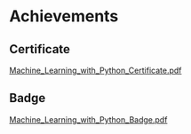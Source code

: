 

# Achievements
## Certificate
[Machine_Learning_with_Python_Certificate.pdf](https://prod-files-secure.s3.us-west-2.amazonaws.com/03e82b26-cccb-4906-bb56-adabcbdc0655/0f35a87e-0c16-48ac-af62-4e4cc34c6a19/Machine_Learning_with_Python_Certificate.pdf?X-Amz-Algorithm=AWS4-HMAC-SHA256&X-Amz-Content-Sha256=UNSIGNED-PAYLOAD&X-Amz-Credential=ASIAZI2LB466U7QIYK7T%2F20250203%2Fus-west-2%2Fs3%2Faws4_request&X-Amz-Date=20250203T132019Z&X-Amz-Expires=3600&X-Amz-Security-Token=IQoJb3JpZ2luX2VjEP3%2F%2F%2F%2F%2F%2F%2F%2F%2F%2FwEaCXVzLXdlc3QtMiJGMEQCIGapq8A8YNXF22F0ois0HUla1Ir%2BRZzKRQLcgQfzHvW5AiBJ6hntYnlWOCN7GVQPOxfFFLiodU6Ff7Tc9XiW8hrSgSr%2FAwgWEAAaDDYzNzQyMzE4MzgwNSIMTovOfx%2FClavHjTSNKtwDooxRmBFrlIvmTdEK8mM7v9udDrBIrqablhsrEQDV%2B7ccx%2FycYr%2FZ9rWEfcu2MmXBgxT%2BOmvY2aRhnzmxly2iL903KoVNnjK4YDop6g%2BMTS9TMvnYnveyJgEVFl6uCzMk3oKFxY4Z%2FYvK%2BcFbiowXygPHlq4gbxQVE%2BtJNFJvyaodCx04CssEUFOxq3LjnowB9u6JJCiKaXSFFETJx9M1PFqM7hILQsQt62uU%2Fi0WXohQIqwy2kGUEyEEp4IKpau31%2BGmTVIjVa3iNaLhBYvEItW5698WWBiLpmPKwdfexBVaoHF9eQxzSl%2FuDOWexQG%2FfJ0Tl7ElCH%2BsD5AcfsQplf4zMmbtAf7O%2BRT3ER8HFaa2vygY2%2BvV3UxIPJblq%2FmIOg62T6%2Bw11dVPD1oXBy2AjLGtlhc7CPS7RYeCnmYZxypfBTH9GFSWUeq0cDb83%2BOORovC1fLdr1yaqUfK4oacREGlR0ilpTAafnamAz1KtBInYndb7FZHBN1A3DHljkrsWs81jm8ZAo7%2FL%2BQHrZdHegT%2FxaCxMEGgXNSvbdWRZufqrZdN18%2FYQ86IDo1KTjXU51vFOUqpikbHCeN2SueqeX8IoYZr6aYiZFUZ4QkUqI67z3E1iZmJPr4Xdsw7fCCvQY6pgEpreVunsoppL0vGkmScvvBdMg739l3TIdXQw37qI0rwqd40LIgQ7jiwY%2F56JDPYiEZ3NIfb03l2BLTYfELXVDjnndli4pubmJH0TbDRLTk7%2FIalnSFSRhaHFdD2I%2Fai4cyjmfDNtc%2FujWYKYui2fzLz1ZM1PlDjlSZIDNHSitU50%2FTEsnT5sstoYoKRnnjsstnxqlrzhm7kaojJ%2FiHfGGBBA%2F%2F1JcF&X-Amz-Signature=d96b91611705cdb7f52e3cfe4c3be4c46da69ab44a909e47a7e825a50075cca3&X-Amz-SignedHeaders=host&x-id=GetObject)
## Badge
[Machine_Learning_with_Python_Badge.pdf](https://prod-files-secure.s3.us-west-2.amazonaws.com/03e82b26-cccb-4906-bb56-adabcbdc0655/ff622a22-73d6-44e3-9c7b-e89a8e61b7aa/Machine_Learning_with_Python_Badge.pdf?X-Amz-Algorithm=AWS4-HMAC-SHA256&X-Amz-Content-Sha256=UNSIGNED-PAYLOAD&X-Amz-Credential=ASIAZI2LB466U7QIYK7T%2F20250203%2Fus-west-2%2Fs3%2Faws4_request&X-Amz-Date=20250203T132019Z&X-Amz-Expires=3600&X-Amz-Security-Token=IQoJb3JpZ2luX2VjEP3%2F%2F%2F%2F%2F%2F%2F%2F%2F%2FwEaCXVzLXdlc3QtMiJGMEQCIGapq8A8YNXF22F0ois0HUla1Ir%2BRZzKRQLcgQfzHvW5AiBJ6hntYnlWOCN7GVQPOxfFFLiodU6Ff7Tc9XiW8hrSgSr%2FAwgWEAAaDDYzNzQyMzE4MzgwNSIMTovOfx%2FClavHjTSNKtwDooxRmBFrlIvmTdEK8mM7v9udDrBIrqablhsrEQDV%2B7ccx%2FycYr%2FZ9rWEfcu2MmXBgxT%2BOmvY2aRhnzmxly2iL903KoVNnjK4YDop6g%2BMTS9TMvnYnveyJgEVFl6uCzMk3oKFxY4Z%2FYvK%2BcFbiowXygPHlq4gbxQVE%2BtJNFJvyaodCx04CssEUFOxq3LjnowB9u6JJCiKaXSFFETJx9M1PFqM7hILQsQt62uU%2Fi0WXohQIqwy2kGUEyEEp4IKpau31%2BGmTVIjVa3iNaLhBYvEItW5698WWBiLpmPKwdfexBVaoHF9eQxzSl%2FuDOWexQG%2FfJ0Tl7ElCH%2BsD5AcfsQplf4zMmbtAf7O%2BRT3ER8HFaa2vygY2%2BvV3UxIPJblq%2FmIOg62T6%2Bw11dVPD1oXBy2AjLGtlhc7CPS7RYeCnmYZxypfBTH9GFSWUeq0cDb83%2BOORovC1fLdr1yaqUfK4oacREGlR0ilpTAafnamAz1KtBInYndb7FZHBN1A3DHljkrsWs81jm8ZAo7%2FL%2BQHrZdHegT%2FxaCxMEGgXNSvbdWRZufqrZdN18%2FYQ86IDo1KTjXU51vFOUqpikbHCeN2SueqeX8IoYZr6aYiZFUZ4QkUqI67z3E1iZmJPr4Xdsw7fCCvQY6pgEpreVunsoppL0vGkmScvvBdMg739l3TIdXQw37qI0rwqd40LIgQ7jiwY%2F56JDPYiEZ3NIfb03l2BLTYfELXVDjnndli4pubmJH0TbDRLTk7%2FIalnSFSRhaHFdD2I%2Fai4cyjmfDNtc%2FujWYKYui2fzLz1ZM1PlDjlSZIDNHSitU50%2FTEsnT5sstoYoKRnnjsstnxqlrzhm7kaojJ%2FiHfGGBBA%2F%2F1JcF&X-Amz-Signature=3d20bb0badffe4fbfc5dd3d04d6d38b5b352f7e95776eac586c09f657ff07c68&X-Amz-SignedHeaders=host&x-id=GetObject)